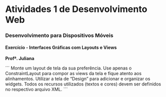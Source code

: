 <h1>Atividades 1 de Desenvolvimento Web</h1>

<h3>Desenvolvimento para Dispositivos Móveis</h3>
<h4>Exercício - Interfaces Gráficas com Layouts e Views</h4>

<p><strong>Profª. Juliana</strong></p>
´´´
Monte um layout de tela da sua preferência. Use apenas o ConstraintLayout para
compor as views da tela e fique atento aos alinhamentos. Utilizar a tela de “Design”
para adicionar e organizar os widgets. Todos os recursos utilizados (textos e cores)
devem ser definidos no respectivo arquivo XML.
```
